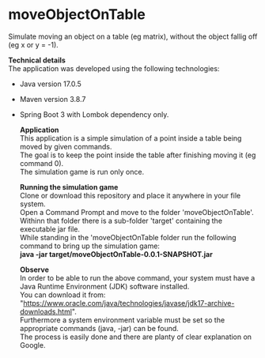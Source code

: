 # moveObjectOnTable
Simulate moving an object on a table (eg matrix), without the object fallig off (eg x or y = -1).

**Technical details**  
The application was developed using the following technologies:  
- Java version 17.0.5  
- Maven version 3.8.7  
- Spring Boot 3 with Lombok dependency only.  
  
  **Application**  
  This application is a simple simulation of a point inside a table being  
  moved by given commands.  
  The goal is to keep the point inside the table after finishing moving it (eg command 0).  
  The simulation game is run only once.  
  
  **Running the simulation game**  
  Clone or download this repository and place it anywhere in your file system.  
  Open a Command Prompt and move to the folder 'moveObjectOnTable'.  
  Withinn that folder there is a sub-folder 'target' containing the executable jar file.  
  While standing in the 'moveObjectOnTable folder run the following command to bring up the simulation game:  
  **java -jar target/moveObjectOnTable-0.0.1-SNAPSHOT.jar**  
  
  **Observe**  
  In order to be able to run the above command, your system must have a Java Runtime Environment (JDK) software installed.  
  You can download it from: "https://www.oracle.com/java/technologies/javase/jdk17-archive-downloads.html".  
  Furthermore a system environment variable must be set so the appropriate commands (java, -jar) can be found.  
  The process is easily done and there are planty of clear explanation on Google.  
  
